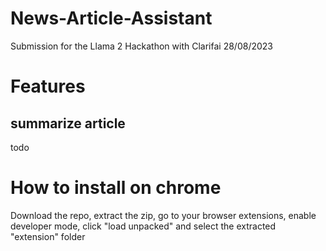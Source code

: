 # News-Article-Assistant
Submission for the Llama 2 Hackathon with Clarifai 28/08/2023 


# Features

## summarize article
todo


# How to install on chrome
Download the repo, extract the zip, go to your browser extensions, enable developer mode, click "load unpacked" and select the extracted "extension" folder
